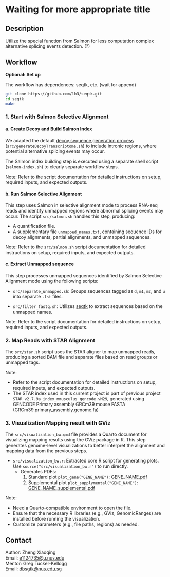 # Waiting for more appropriate title

## Description

Utilize the special function from Salmon for less computation complex alternative splicing events detection. (?)

## Workflow
**Optional: Set up**

The workflow has dependences: seqtk, etc. (wait for append)
```bash
git clone https://github.com/lh3/seqtk.git
cd seqtk
make
```

### 1. Start with Salmon Selective Alignment

#### a. Create Decoy and Build Salmon Index

We adapted the default [decoy sequence generation process](https://github.com/COMBINE-lab/SalmonTools/blob/master/scripts/generateDecoyTranscriptome.sh) (`src/generateDecoyTranscriptome.sh`) to include intronic regions, where potential alternative splicing events may occur.  

The Salmon index building step is executed using a separate shell script (`salmon-index.sh`) to clearly separate workflow steps.

Note: Refer to the script documentation for detailed instructions on setup, required inputs, and expected outputs.

#### b. Run Salmon Selective Alignment

This step uses Salmon in selective alignment mode to process RNA-seq reads and identify unmapped regions where abnormal splicing events may occur. The script `src/salmon.sh` handles this step, producing:  
- A quantification file.  
- A supplementary file `unmapped_names.txt`, containing sequence IDs for decoy alignments, partial alignments, and unmapped sequences.  

Note: Refer to the `src/salmon.sh` script documentation for detailed instructions on setup, required inputs, and expected outputs.

#### c. Extract Unmapped sequence

This step processes unmapped sequences identified by Salmon Selective Alignment mode using the following scripts:

- `src/separate_unmapped.sh`: Groups sequences tagged as `d`, `m1`, `m2`, and `u` into separate `.lst` files.

- `src/filter_fastq.sh`: Utilizes [seqtk](https://github.com/lh3/seqtk) to extract sequences based on the unmapped names.

Note: Refer to the script documentation for detailed instructions on setup, required inputs, and expected outputs.

### 2. Map Reads with STAR Alignment

The `src/star.sh` script uses the STAR aligner to map unmapped reads, producing a sorted BAM file and separate files based on read groups or unmapped tags.

Note: 
- Refer to the script documentation for detailed instructions on setup, required inputs, and expected outputs.
- The STAR index used in this current project is part of previous project `STAR_v2.7.9a_index_mmusculus_gencode.vM29`, generated using GENCODE Primary assembly GRCm39 mouse FASTA (GRCm39.primary_assembly.genome.fa)

### 3. Visualization Mapping result with GViz

The `src/visualization_bw.qmd` file provides a Quarto document for visualizing mapping results using the GViz package in R. This step generates genome-level visualizations to better interpret the alignment and mapping data from the previous steps.
- `src/visualization_bw.r`: Extracted core R script for generating plots. Use `source("src/visualization_bw.r")` to run directly.
  - Generates PDFs:
    1. Standard plot `plot_gene("GENE_NAME")`: [GENE_NAME.pdf](results/Ppp6c.pdf)
    2. Supplemental plot `plot_supplymental("GENE_NAME")`: [GENE_NAME_supplemental.pdf](results/Ppp6c_supplymental.pdf)

Note:
- Need a Quarto-compatible environment to open the file.
- Ensure that the necessary R libraries (e.g., GViz, GenomicRanges) are installed before running the visualization.
- Customize parameters (e.g., file paths, regions) as needed.

## Contact
Author: Zheng Xiaoqing  
Email: e1124735@u.nus.edu  
Mentor: Greg Tucker-Kellogg  
Email: dbsgtk@nus.edu.sg  
